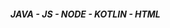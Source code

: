 
##### JAVA - JS - NODE - KOTLIN - HTML 

<!--
**AlCode2024/AlCode2024** is a ✨ _special_ ✨ repository because its `README.md` (this file) appears on your GitHub profile.

Here are some ideas to get you started:

(Vultur gryphus
- 🌱 I’m currently learning ...
- 👯 I’m looking to collaborate on ...
- 🤔 I’m looking for help with ...
- 💬 Ask me about ...
- 📫 How to reach me: ...
- 😄 Pronouns: ...
- ⚡ Fun fact: ...
-->
